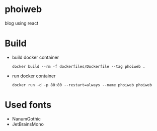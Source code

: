 # phoiweb

blog using react

# Build

- build docker container
  
  ```shell
  docker build --rm -f dockerfiles/Dockerfile --tag phoiweb .
  ```
- run docker container
  
  ```shell
  docker run -d -p 80:80 --restart=always --name phoiweb phoiweb
  ```

# Used fonts
- NanumGothic
- JetBrainsMono